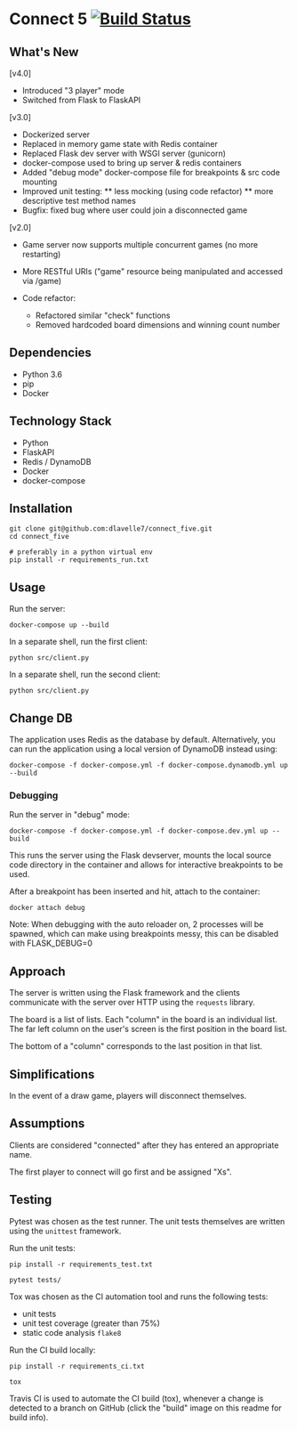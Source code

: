 # Connect 5 [![Build Status](https://travis-ci.com/dlavelle7/connect_five.svg?branch=master)](https://travis-ci.com/dlavelle7/connect_five)

## What's New
[v4.0]
* Introduced "3 player" mode
* Switched from Flask to FlaskAPI

[v3.0]
* Dockerized server
* Replaced in memory game state with Redis container
* Replaced Flask dev server with WSGI server (gunicorn)
* docker-compose used to bring up server & redis containers
* Added "debug mode" docker-compose file for breakpoints & src code mounting
* Improved unit testing:
** less mocking (using code refactor)
** more descriptive test method names
* Bugfix: fixed bug where user could join a disconnected game

[v2.0]
* Game server now supports multiple concurrent games (no more restarting)
* More RESTful URIs ("game" resource being manipulated and accessed via /game)
* Code refactor:

  * Refactored similar "check" functions
  * Removed hardcoded board dimensions and winning count number

## Dependencies
* Python 3.6
* pip
* Docker

## Technology Stack
* Python
* FlaskAPI
* Redis / DynamoDB
* Docker
* docker-compose

## Installation
```
git clone git@github.com:dlavelle7/connect_five.git
cd connect_five

# preferably in a python virtual env
pip install -r requirements_run.txt
```

## Usage
Run the server:
```
docker-compose up --build
```

In a separate shell, run the first client:
```
python src/client.py
```

In a separate shell, run the second client:
```
python src/client.py
```

## Change DB
The application uses Redis as the database by default. Alternatively, you can
run the application using a local version of DynamoDB instead using:

```
docker-compose -f docker-compose.yml -f docker-compose.dynamodb.yml up --build
```

### Debugging
Run the server in "debug" mode:
```
docker-compose -f docker-compose.yml -f docker-compose.dev.yml up --build
```

This runs the server using the Flask devserver, mounts the local source code
directory in the container and allows for interactive breakpoints to be used.

After a breakpoint has been inserted and hit, attach to the container:

```
docker attach debug
```

Note: When debugging with the auto reloader on, 2 processes will be spawned,
which can make using breakpoints messy, this can be disabled with FLASK_DEBUG=0

## Approach

The server is written using the Flask framework and the clients communicate
with the server over HTTP using the `requests` library.

The board is a list of lists. Each "column" in the board is an individual list.
The far left column on the user's screen is the first position in the board
list.

The bottom of a "column" corresponds to the last position in that list.

## Simplifications

In the event of a draw game, players will disconnect themselves.

## Assumptions

Clients are considered "connected" after they has entered an appropriate name.

The first player to connect will go first and be assigned "Xs".

## Testing

Pytest was chosen as the test runner. The unit tests themselves are written
using the `unittest` framework.

Run the unit tests:
```
pip install -r requirements_test.txt

pytest tests/
```

Tox was chosen as the CI automation tool and runs the following tests:
* unit tests
* unit test coverage (greater than 75%)
* static code analysis `flake8`

Run the CI build locally:
```
pip install -r requirements_ci.txt

tox
```

Travis CI is used to automate the CI build (tox), whenever a change is
detected to a branch on GitHub (click the "build" image on this readme for
build info).
